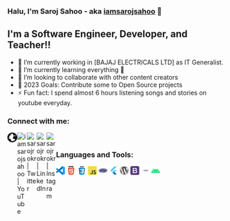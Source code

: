 ### Halu, I'm Saroj Sahoo - aka [iamsarojsahoo][website] 👋

## I'm a Software Engineer, Developer, and Teacher!!

- 🔭 I’m currently working in [BAJAJ ELECTRICALS LTD] as IT Generalist.
- 🌱 I’m currently learning everything 🤣
- 👯 I’m looking to collaborate with other content creators
- 🥅 2023 Goals: Contribute some to Open Source projects
- ⚡ Fun fact: I spend almost 6 hours listening songs and stories on youtube everyday.


### Connect with me:

[<img align="left" alt="iamsarojsahoo" width="22px" src="https://raw.githubusercontent.com/iconic/open-iconic/master/svg/globe.svg" />][website]
[<img align="left" alt="iamsarojsahoo | YouTube" width="22px" src="https://cdn.jsdelivr.net/npm/simple-icons@v3/icons/youtube.svg" />][youtube]
[<img align="left" alt="sarojrokr | Twitter" width="22px" src="https://cdn.jsdelivr.net/npm/simple-icons@v3/icons/twitter.svg" />][twitter]
[<img align="left" alt="sarojrokr | LinkedIn" width="22px" src="https://cdn.jsdelivr.net/npm/simple-icons@v3/icons/linkedin.svg" />][linkedin]
[<img align="left" alt="sarojrokr | Instagram" width="22px" src="https://cdn.jsdelivr.net/npm/simple-icons@v3/icons/instagram.svg" />][instagram]

<br />

### Languages and Tools:

<code><img height="20" src="https://raw.githubusercontent.com/github/explore/80688e429a7d4ef2fca1e82350fe8e3517d3494d/topics/visual-studio-code/visual-studio-code.png"></code>
<code><img height="20" src="https://raw.githubusercontent.com/github/explore/80688e429a7d4ef2fca1e82350fe8e3517d3494d/topics/html/html.png"></code>
<code><img height="20" src="https://raw.githubusercontent.com/github/explore/80688e429a7d4ef2fca1e82350fe8e3517d3494d/topics/css/css.png"></code>
<code><img height="20" src="https://raw.githubusercontent.com/github/explore/80688e429a7d4ef2fca1e82350fe8e3517d3494d/topics/javascript/javascript.png"></code>
<code><img height="20" src="https://raw.githubusercontent.com/github/explore/ccc16358ac4530c6a69b1b80c7223cd2744dea83/topics/php/php.png"></code>
<code><img height="20" src="https://raw.githubusercontent.com/github/explore/80688e429a7d4ef2fca1e82350fe8e3517d3494d/topics/flutter/flutter.png"></code>
<code><img height="20" src="https://raw.githubusercontent.com/github/explore/80688e429a7d4ef2fca1e82350fe8e3517d3494d/topics/wordpress/wordpress.png"></code>
<code><img height="20" src="https://raw.githubusercontent.com/github/explore/80688e429a7d4ef2fca1e82350fe8e3517d3494d/topics/bootstrap/bootstrap.png"></code>
<code><img height="20" src="https://raw.githubusercontent.com/github/explore/80688e429a7d4ef2fca1e82350fe8e3517d3494d/topics/jquery/jquery.png"></code>
<code><img height="20" src="https://raw.githubusercontent.com/github/explore/80688e429a7d4ef2fca1e82350fe8e3517d3494d/topics/android/android.png"></code>



<br />
<br />

[website]: https://sarojsahoo.online
[twitter]: https://twitter.com/sarojrokr
[youtube]: https://www.youtube.com/channel/UCnWiKSQmcYUn5iviy6qRPvg
[instagram]: https://instagram.com/sarojrokr
[linkedin]: https://linkedin.com/in/sarojrokr
[HTS]: http://htspetrochem.com/
[HUL]: https://www.hul.co.in/
